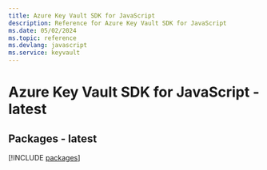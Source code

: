 ```yaml
---
title: Azure Key Vault SDK for JavaScript
description: Reference for Azure Key Vault SDK for JavaScript
ms.date: 05/02/2024
ms.topic: reference
ms.devlang: javascript
ms.service: keyvault
---
```

# Azure Key Vault SDK for JavaScript - latest
## Packages - latest
[!INCLUDE [packages](key-vault-index.md)]